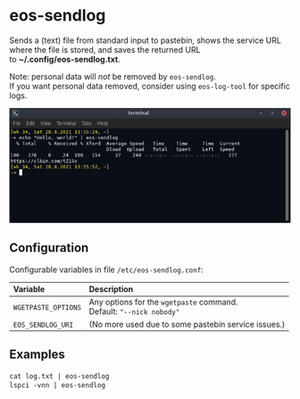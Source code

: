 # eos-sendlog

Sends a (text) file from standard input to pastebin, shows the service URL where the file is stored, and saves the returned URL<br>
to **~/.config/eos-sendlog.txt**.

Note: personal data will *not* be removed by `eos-sendlog`.<br>If you want personal data removed, consider using `eos-log-tool` for specific logs.

![](eos-sendlog.png)

## Configuration

Configurable variables in file `/etc/eos-sendlog.conf`:

Variable | Description
:--- | :---
`WGETPASTE_OPTIONS` | Any options for the `wgetpaste` command.<br>Default: `"--nick nobody"`
`EOS_SENDLOG_URI` | (No more used due to some pastebin service issues.)


## Examples
```
cat log.txt | eos-sendlog
lspci -vnn | eos-sendlog
```
